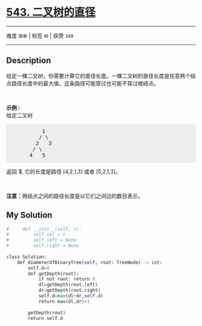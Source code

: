 # [543. 二叉树的直径](https://leetcode-cn.com/problems/diameter-of-binary-tree/)

---

难度 `简单` | 标签 `树`  | 获赞 `349`

---

## Description

<style>
section pre{
    background-color: #eee;
    border: 1px solid #ddd;
    padding:10px;
    border-radius: 5px;
}
</style>
<section>
<p>给定一棵二叉树，你需要计算它的直径长度。一棵二叉树的直径长度是任意两个结点路径长度中的最大值。这条路径可能穿过也可能不穿过根结点。</p>
<p>&nbsp;</p>
<p><strong>示例 :</strong><br>
给定二叉树</p>
<pre>          1
         / \
        2   3
       / \     
      4   5    
</pre>
<p>返回&nbsp;<strong>3</strong>, 它的长度是路径 [4,2,1,3] 或者&nbsp;[5,2,1,3]。</p>
<p>&nbsp;</p>
<p><strong>注意：</strong>两结点之间的路径长度是以它们之间边的数目表示。</p>
</section>

## My Solution

```python
#     def __init__(self, x):
#         self.val = x
#         self.left = None
#         self.right = None
 
class Solution:
    def diameterOfBinaryTree(self, root: TreeNode) -> int:
        self.d=0
        def getDepth(root):
            if not root: return 0
            dl=getDepth(root.left)
            dr=getDepth(root.right)
            self.d=max(dl+dr,self.d)
            return max(dl,dr)+1
 
        getDepth(root)
        return self.d
```

